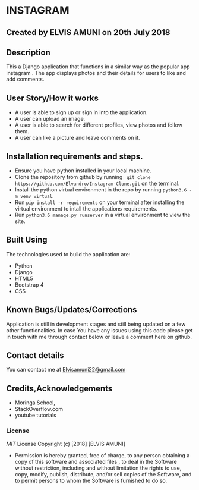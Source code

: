# INSTAGRAM

## Created by **ELVIS AMUNI** on 20th July 2018

## Description
This a Django application that functions in a similar way as the popular app instagram . The app displays photos and their details for users to like and add comments.

## User Story/How it works
* A user is able to sign up or sign in into the application.  
* A user can upload an image.
* A user is able to search for different profiles, view photos and follow them.
* A user can like a picture and leave comments on it.

## Installation requirements and steps.
* Ensure you have python installed in your local machine. 
* Clone the repository from github by running ` git clone https://github.com/Elvandro/Instagram-Clone.git` on the terminal.
* Install the python virtual environment in the repo by running `python3.6 -m venv virtual`.
* Run `pip install -r requirements` on your terminal after installing the virtual environment to intall the applications requirements.  
* Run `python3.6 manage.py runserver` in a virtual environment to view the site.

## Built Using
The technologies used to build the application are:
* Python
* Django
* HTML5
* Bootstrap 4
* CSS

## Known Bugs/Updates/Corrections
Application is still in development stages and still being updated on a few other functionalities. In case You have any issues using this code please get in touch with me through contact below or leave a comment here on github.

## Contact details
You can contact me at Elvisamuni22@gmail.com

## Credits,Acknowledgements
* Moringa School,
* StackOverflow.com  
* youtube tutorials

### License
*MIT* License
Copyright (c) [2018] [ELVIS AMUNI]

* Permission is hereby granted, free of charge, to any person obtaining a copy
of this software and associated files , to deal
in the Software without restriction, including and without limitation the rights
to use, copy, modify, publish, distribute, and/or sell
copies of the Software, and to permit persons to whom the Software is
furnished to do so.
